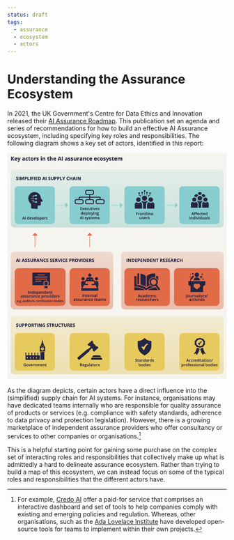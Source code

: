 ```yaml
---
status: draft
tags:
  - assurance
  - ecosystem
  - actors
---
```


# Understanding the Assurance Ecosystem

In 2021, the UK Government's Centre for Data Ethics and Innovation released their [AI Assurance Roadmap](https://www.gov.uk/government/publications/the-roadmap-to-an-effective-ai-assurance-ecosystem).
This publication set an agenda and series of recommendations for how to build an effective AI Assurance ecosystem, including specifying key roles and responsibilities.
The following diagram shows a key set of actors, identified in this report:

![This diagram depicts the AI assurance ecosystem, illustrating interactions between AI supply chain participants, AI Assurance Service Providers, Independent Researchers, and Supporting Structures like regulators and standards bodies.](../assets/images/actors.png)

As the diagram depicts, certain actors have a direct influence into the (simplified) supply chain for AI systems.
For instance, organisations may have dedicated teams internally who are responsible for quality assurance of products or services (e.g. compliance with safety standards, adherence to data privacy and protection legislation).
However, there is a growing marketplace of independent assurance providers who offer consultancy or services to other companies or organisations.[^market]

[^market]: For example, [Credo AI](https://www.credo.ai/) offer a paid-for service that comprises an interactive dashboard and set of tools to help companies comply with existing and emerging policies and regulation. Whereas, other organisations, such as the [Ada Lovelace Institute](https://www.adalovelaceinstitute.org/project/algorithmic-impact-assessment-healthcare/) have developed open-source tools for teams to implement within their own projects.

This is a helpful starting point for gaining some purchase on the complex set of interacting roles and responsibilities that collectively make up what is admittedly a hard to delineate assurance ecosystem.
Rather than trying to build a map of this ecosystem, we can instead focus on some of the typical roles and responsibilities that the different actors have.

<!-- add a table of actors and their roles and responsibilities (see https://cdeiuk.github.io/ai-assurance-guide/needs-and-responsibilities#ai-supply-chain) 

To what extent does the TEA methodology and platform align with the CDEI's 5 elements of assurance: https://cdeiuk.github.io/ai-assurance-guide/five-elements
-->
